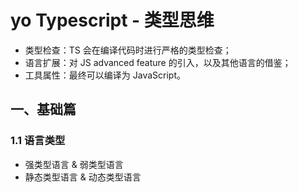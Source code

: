 # yo Typescript - 类型思维

* 类型检查：TS 会在编译代码时进行严格的类型检查；
* 语言扩展：对 JS advanced feature 的引入，以及其他语言的借鉴；
* 工具属性：最终可以编译为 JavaScript。

## 一、基础篇

### 1.1 语言类型

* 强类型语言 & 弱类型语言
* 静态类型语言 & 动态类型语言
